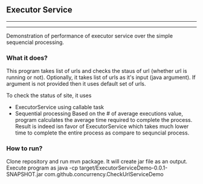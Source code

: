 
## **Executor Service**
--------------------
--------------------

Demonstration of performance of executor service over the simple sequencial processing.
### What it does?
This program takes list of urls and checks the staus of url (whether url is running or not). 
Optionally, it takes list of urls as it's input (java argument). If argument is not provided then it uses default set of urls.

To check the status of site, it uses 
   - ExecutorService using callable task
   - Sequential processing
Based on the # of average executions value, program calculates the average time required to complete the process.
Result is indeed isn favor of ExecutorService which takes much lower time to complete the entire process as compare to
sequncial process.

### How to run?
Clone repository and run mvn package. It will create jar file as an output.
Execute program as 
java -cp target/ExecutorServiceDemo-0.0.1-SNAPSHOT.jar com.github.concurrency.CheckUrlServiceDemo